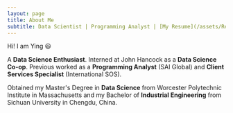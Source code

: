 ```yaml
---
layout: page
title: About Me
subtitle: Data Scientist | Programming Analyst | [My Resume](/assets/Resume_YingFang.pdf)
---
```


Hi! I am Ying 😃

A **Data Science Enthusiast**. Interned at John Hancock as a **Data Science Co-op**. Previous worked as a **Programming Analyst** (SAI Global) and **Client Services Specialist** (International SOS).

Obtained my Master's Degree in **Data Science** from Worcester Polytechnic Institute in Massachusetts and my Bachelor of **Industrial Engineering** from Sichuan University in Chengdu, China.
